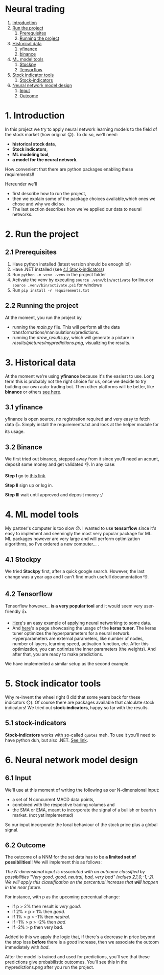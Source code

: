 #  Neural trading
1. [Introduction](#1-introduction)
2. [Run the project](#2-runn-the-project)
    1. [Prerequisites](#21-prerequisites)
    2. [Running the project](#22-running-the-project)
3. [Historical data](#3-historical-data)
    1. [yfinance](#31-yfinance)
    2. [binance](#32-binance)
4. [ML model tools](#4-ml-model-tools)
    1. [Stockpy](#41-stockpy)
    2. [Tensorflow](#42-tensorflow)
5. [Stock indicator tools](#5-stock-indicator-tools)
    1. [Stock-indicators](#51-stock-indicators)
6. [Neural network model design](#6-neural-network-model-design)
    1.  [Input](#61-input)
    2.  [Outcome](#62-outcome)


# 1. Introduction
In this project we try to apply neural network learning models to the field of the stock market (how original :blush:). To do so, we'll need:
- **historical stock data**,
- **Stock indicators**,
- **ML modeling tool**,
- **a model for the neural network**. 

How convenient that there are python packages enabling these requirements!!

Hereunder we'll
- first describe how to run the project, 
- then we explain some of the package choices available,which ones we chose and why we did so.
- The last section describes how we've applied our data to neural networks.

# 2. Run the project
## 2.1 Prerequisites
1. Have python installed (latest version should be enough lol)
2. Have .NET installed (see [4.1 Stock-indicators](#41-stock-indicators))
3. Run `python -m venv .venv` in the project folder
4. Activate the venv by executing `source .venv/bin/activate` for linux or `source .venv/bin/activate.ps1` for windows
4. Run `pip install -r requirements.txt`

## 2.2 Running the project

At the moment, you run the project by 
- running the *main.py* file. This will perform all the data transformations/manipulations/predictions.
- running the *draw_results.py*, which will generate a picture in *results/pictures/mypredictions.png*, visualizing the results.

# 3. Historical data
At the moment we're using **yfinance** because it's the easiest to use. Long term this is probably not the right choice for us, once we decide to try building our own auto-trading bot. Then other platforms will be better, like **binance** or others [see here](https://github.com/DaveSkender/Stock.Indicators/discussions/579).

## 3.1 yfinance
yfinance is open source, no registration required and very easy to fetch data :+1:. Simply install the requirements.txt and look at the helper module for its usage.

## 3.2 Binance
We first tried out binance, stepped away from it since you'll need an acount, deposit some money and get validated :-1:. In any case:

**Step I**
go to [this link](https://www.binance.com/en).

**Step II**
sign up or log in.

**Step III**
wait until approved and deposit money :/


# 4. ML model tools
My partner's computer is too slow :worried:. I wanted to use **tensorflow** since it's easy to implement and seemingly the most very popular package for ML. ML packages however are very large and will perform optimization algorithms, so I've ordered a new computer... .

## 4.1 Stockpy
We tried **Stockpy** first, after a quick google search. However, the last change was a year ago and I can't find much usefull documentation :-1:.
## 4.2 Tensorflow
Tensorflow however... **is a very popular tool** and it would seem very user-friendly :+1:.
- [Here](https://www.geeksforgeeks.org/implementing-neural-networks-using-tensorflow/)'s an easy example of applying neural networking to some data. 
- And [here](https://keras.io/guides/keras_tuner/getting_started/)'s a page showcasing the usage of the **keras tuner**. The keras tuner optimizes the hyperparameters for a neural network. Hyperparameters are external parameters, like number of nodes, number of layers, learning speed, activation function, etc. 
After this optimization, you can optimize the inner parameters (the weights). And after that, you are ready to make predictions.

We have implemented a similar setup as the second example.

# 5. Stock indicator tools
Why re-invent the wheel right (I did that some years back for these indicators :disappointed:). Of course there are packages available that calculate stock indicators! We tried out **stock-indicators**, happy so far with the results.

## 5.1 stock-indicators
**Stock-indicators** works with so-called `quotes` meh. To use it you'll need to have python duh, but also .NET. [See link](https://python.stockindicators.dev/guide/).

# 6. Neural network model design
## 6.1 Input
We'll use at this moment of writing the following as our N-dimensional input:
- a set of N concurrent MACD data points,
- combined with the respective trading volumes and
- the SMA or EMA, meant to incorporate the signal of a bullish or bearish market. (not yet implemented)

So our input incorporate the local behaviour of the stock price plus a global signal.

## 6.2 Outcome
The outcome of a NNM for the set data has to be **a limited set of possibilities**!! We will implement this as follows:

*The N-dimensional input is associated with an outcome classified by possibilities "Very good, good, neutral, bad, very bad" (values 2,1,0,-1,-2). We will apply this classification on the percentual increase that **will** happen in the near future*.

For instance, with p as the upcoming percentual change:
- if p > 2% then result is *very good*.
- if 2%  > p > 1% then *good*.
- if 1%  > p > -1% then *neutral*.
- if -1% > p > -2% then *bad*.
- if -2% > p then very bad.

Added to this we apply the logic that, if there's a decrease in price beyond the stop loss **before** there is a *good* increase, then we associate the outcom immediately with *bad*.

After the model is trained and used for predictions, you'll see that these predictions give probabilistic outcomes. You'll see this in the mypredictions.png after you run the project.